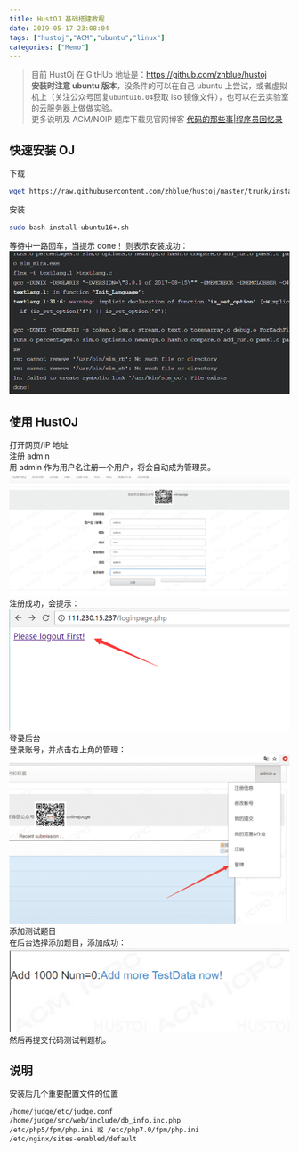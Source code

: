 ```yaml
---
title: HustOJ 基础搭建教程
date: 2019-05-17 23:08:04
tags: ["hustoj","ACM","ubuntu","linux"]
categories: ["Memo"]
---
```


> 目前 HustOj 在 GitHUb 地址是：<https://github.com/zhblue/hustoj>  
**安装时注意 ubuntu 版本**，没条件的可以在自己 ubuntu 上尝试，或者虚拟机上（关注公众号回复`ubuntu16.04`获取 iso 镜像文件），也可以在云实验室的云服务器上做做实验。  
更多说明及 ACM/NOIP 题库下载见官网博客 [代码的那些事|程序员回忆录](http://www.hustoj.com/)

<!--more-->
## 快速安装 OJ
下载
```bash
wget https://raw.githubusercontent.com/zhblue/hustoj/master/trunk/install/install-ubuntu16+.sh
```
安装
```bash
sudo bash install-ubuntu16+.sh
```
等待中一路回车，当提示 done！ 则表示安装成功：
![](images/1.png)

## 使用 HustOJ
打开网页/IP 地址  
注册 admin  
用 admin 作为用户名注册一个用户，将会自动成为管理员。  
![](images/2.png)  
注册成功，会提示：  
![](images/3.png)  
登录后台  
登录账号，并点击右上角的管理：  
![](images/4.png)  
添加测试题目  
在后台选择添加题目，添加成功：  
![](images/5.png)  
然后再提交代码测试判题机。

## 说明
安装后几个重要配置文件的位置
```
/home/judge/etc/judge.conf
/home/judge/src/web/include/db_info.inc.php
/etc/php5/fpm/php.ini 或 /etc/php7.0/fpm/php.ini
/etc/nginx/sites-enabled/default
```